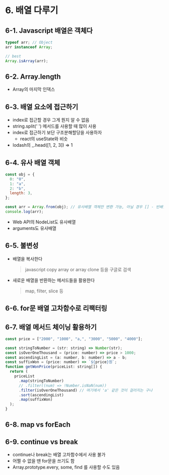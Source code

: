# 6. 배열 다루기

## 6-1. Javascript 배열은 객체다

```js
typeof arr; // Object
arr instanceof Array;

// best
Array.isArray(arr);
```

## 6-2. Array.length

- Array의 마지막 인덱스

## 6-3. 배열 요소에 접근하기

- index로 접근할 경우 그게 뭔지 알 수 없음
- string.split(' ') 메서드를 사용할 때 많이 사용
- index로 접근하기 보단 구조분해할당을 사용하자
  - react의 useState와 비슷
- lodash의 \_.head([1, 2, 3]) => 1

## 6-4. 유사 배열 객체

```js
const obj = {
  0: "0",
  1: "a",
  2: "b",
  length: 3,
};

const arr = Array.from(obj); // 유사배열 객체만 변환 가능, 아닐 경우 [] - 빈배열 - 이 나옴
console.log(arr);
```

- Web API의 NodeList도 유사배열
- arguments도 유사배열

## 6-5. 불변성

- 배열을 복사한다

  > javascript copy array or array clone 등을 구글로 검색

- 새로운 배열을 반환하는 메서드들을 활용한다
  > map, filter, slice 등

## 6-6. for문 배열 고차함수로 리팩터링

## 6-7. 배열 메서드 체이닝 활용하기

```js
const price = ["2000", "1000", "a,", "3000", "5000", "4000"];

const stringToNumber = (str: string) => Number(str);
const isOverOneThousand = (price: number) => price > 1000;
const ascendingList = (a: number, b: number) => a - b;
const suffixWon = (price: number) => `${price}원`;
function getWonPrice(priceList: string[]) {
  return (
    priceList
      .map(stringToNumber)
      // .filter((num) => !Number.isNaN(num))
      .filter(isOverOneThousand) // 여기에서 'a' 같은 것이 걸러지는 구나
      .sort(ascendingList)
      .map(suffixWon)
  );
}
```

## 6-8. map vs forEach

## 6-9. continue vs break

- continue나 break는 배열 고차함수에서 사용 불가
- 어쩔 수 없을 땐 for문을 쓰기도 함
- Array.prototype.every, some, find 를 사용할 수도 있음
